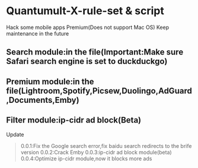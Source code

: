 # Quantumult-X-rule-set & script
Hack some mobile apps Premium(Does not support Mac OS)
Keep maintenance in the future

## Search module:in the file(Important:Make sure Safari search engine is set to duckduckgo)
## Premium module:in the file(Lightroom,Spotify,Picsew,Duolingo,AdGuard,Documents,Emby)
## Filter module:ip-cidr ad block(Beta)

Update
  > 0.0.1:Fix the Google search error,fix baidu search redirects to the brife version
  > 0.0.2:Crack Emby
  > 0.0.3:ip-cidr ad block module(beta)
  > 0.0.4:Optimize ip-cidr module,now it blocks more ads
